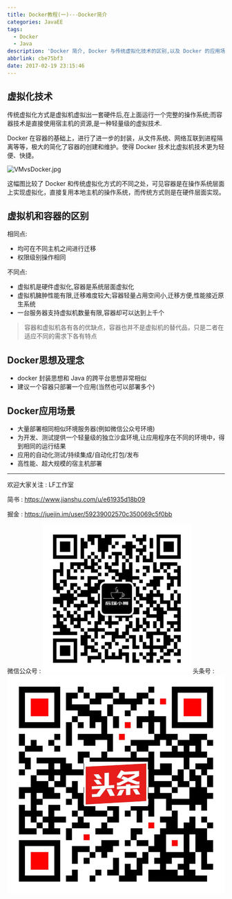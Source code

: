 ```yaml
---
title: Docker教程(一)---Docker简介
categories: JavaEE
tags:
  - Docker
  - Java
description: 'Docker 简介, Docker 与传统虚拟化技术的区别,以及 Docker 的应用场景'
abbrlink: cbe75bf3
date: 2017-02-19 23:15:46
---
```

## 虚拟化技术
传统虚拟化方式是虚拟机虚拟出一套硬件后,在上面运行一个完整的操作系统;而容器技术是直接使用宿主机的资源,是一种轻量级的虚拟技术.

Docker 在容器的基础上，进行了进一步的封装，从文件系统、网络互联到进程隔离等等，极大的简化了容器的创建和维护。使得 Docker 技术比虚拟机技术更为轻便、快捷。

![VMvsDocker.jpg](https://ooo.0o0.ooo/2017/02/19/58a9b255d3d09.jpg)

这幅图比较了 Docker 和传统虚拟化方式的不同之处，可见容器是在操作系统层面上实现虚拟化，直接复用本地主机的操作系统，而传统方式则是在硬件层面实现。

## 虚拟机和容器的区别

相同点:

- 均可在不同主机之间进行迁移
- 权限级别操作相同

不同点:

- 虚拟机是硬件虚拟化,容器是系统层面虚拟化
- 虚拟机臃肿性能有限,迁移难度较大;容器轻量占用空间小,迁移方便,性能接近原生系统
- 一台服务器支持虚拟机数量有限,容器却可以达到上千个

> 容器和虚拟机各有各的优缺点，容器也并不是虚拟机的替代品，只是二者在适应不同的需求下各有特点

## Docker思想及理念
- docker 封装思想和 Java 的跨平台思想非常相似
- 建议一个容器只部署一个应用(当然也可以部署多个)

## Docker应用场景
- 大量部署相同相似环境服务器(例如微信公众号环境)
- 为开发、测试提供一个轻量级的独立沙盒环境,让应用程序在不同的环境中，得到相同的运行结果
- 应用的自动化测试/持续集成/自动化打包/发布
- 高性能、超大规模的宿主机部署

---


欢迎大家关注 : LF工作室

简书 : https://www.jianshu.com/u/e61935d18b09

掘金 : https://juejin.im/user/59239002570c350069c5f0bb

微信公众号 :
![](https://raw.githubusercontent.com/lujiahao0708/PicRepo/master/%E5%85%AC%E4%BC%97%E5%8F%B7%E4%BA%8C%E7%BB%B4%E7%A0%81.jpg)
头条号 :
![](https://github.com/lujiahao0708/PicRepo/raw/master/头条号二维码.jpg)